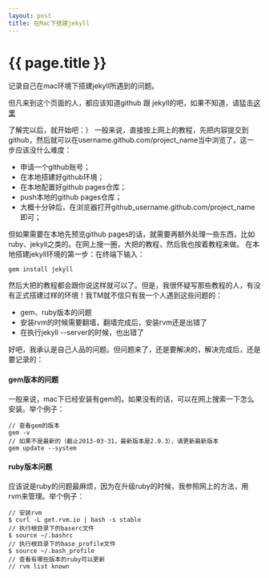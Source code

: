 ```yaml
---
layout: post
title: 在Mac下搭建jekyll
---
```


# {{ page.title }}

记录自己在mac环境下搭建jekyll所遇到的问题。

但凡来到这个页面的人，都应该知道github 跟 jekyll的吧，如果不知道，请猛击<a href="http://www.ruanyifeng.com/blog/2012/08/blogging_with_jekyll.html" target="_blank">这里</a>

了解完以后，就开始吧：）
一般来说，直接按上网上的教程，先把内容提交到github，然后就可以在username.github.com/project_name当中浏览了，这一步应该没什么难度：

* 申请一个github账号；
* 在本地搭建好github环境；
* 在本地配置好github pages仓库；
* push本地的github pages仓库；
* 大概十分钟后，在浏览器打开github_username.github.com/project_name即可；

但如果需要在本地先预览github pages的话，就需要再额外处理一些东西，比如ruby、jekyll之类的。在网上搜一圈，大把的教程，然后我也按着教程来做。
在本地搭建jekyll环境的第一步：在终端下输入：

```
gem install jekyll
```

然后大把的教程都会跟你说这样就可以了。但是，我很怀疑写那些教程的人，有没有正式搭建过样的环境！我TM就不信只有我一个人遇到这些问题的：

* gem、ruby版本的问题
* 安装rvm的时候需要翻墙，翻墙完成后，安装rvm还是出错了
* 在执行jekyll --server的时候，也出错了

好吧，我承认是自己人品的问题。但问题来了，还是要解决的，解决完成后，还是要记录的：

#### gem版本的问题
一般来说，mac下已经安装有gem的。如果没有的话，可以在网上搜索一下怎么安装。举个例子：

```
// 查看gem的版本
gem -v
// 如果不是最新的（截止2013-03-31，最新版本是2.0.3），请更新最新版本
gem update --system
```

#### ruby版本问题
应该说是ruby的问题最麻烦，因为在升级ruby的时候，我参照网上的方法，用rvm来管理。举个例子：

```
// 安装rvm
$ curl -L get.rvm.io | bash -s stable
// 执行根目录下的baserc文件
$ source ~/.bashrc
// 执行根目录下的base_profile文件
$ source ~/.bash_profile
// 查看有哪些版本的ruby可以更新
// rvm list known
```